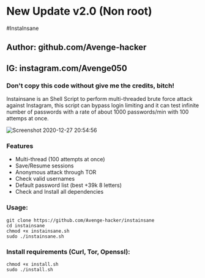 # New Update v2.0 (Non root)
#InstaInsane
## Author: github.com/Avenge-hacker
## IG: instagram.com/Avenge050
### Don't copy this code without give me the credits, bitch! 
Instainsane is an Shell Script to perform multi-threaded brute force attack against Instagram, this script can bypass login limiting and it can test infinite number of passwords with a rate of about 1000 passwords/min with 100 attemps at once.

![Screenshot 2020-12-27 20:54:56](https://user-images.githubusercontent.com/76620513/103174166-e6810f00-4885-11eb-84f5-d6ae506dd004.png)

### Features
- Multi-thread (100 attempts at once)
- Save/Resume sessions
- Anonymous attack through TOR
- Check valid usernames
- Default password list (best +39k 8 letters)
- Check and Install all dependencies

### Usage:
```
git clone https://github.com/Avenge-hacker/instainsane
cd instainsane
chmod +x instainsane.sh
sudo ./instainsane.sh
```

### Install requirements (Curl, Tor, Openssl):

```
chmod +x install.sh
sudo ./install.sh
```
